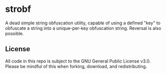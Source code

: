 # strobf
A dead simple string obfuscation utility, capable of using a defined "key" to obfuscate a string into a unique-per-key obfuscation string. Reversal is also possible.

## License
All code in this repo is subject to the GNU General Public License v3.0. Please be mindful of this when forking, download, and redistributing.

